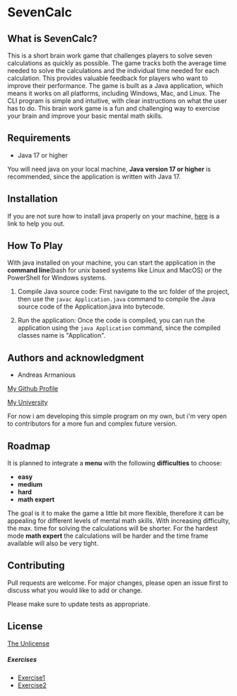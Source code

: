 # SevenCalc

## What is SevenCalc?
This is a short brain work game that challenges players to solve seven calculations as quickly as possible. The game tracks both the average time needed to solve the calculations and the individual time needed for each calculation. This provides valuable feedback for players who want to improve their performance.
The game is built as a Java application, which means it works on all platforms, including Windows, Mac, and Linux. The CLI program is simple and intuitive, with clear instructions on what the user has to do.
This brain work game is a fun and challenging way to exercise your brain and improve your basic mental math skills.

## Requirements
- Java 17 or higher

You will need java on your local machine, **Java version 17 or higher** is recommended, since the application is written with Java 17. 

## Installation
If you are not sure how to install java properly on your machine, [here](https://www.liquidweb.com/kb/how-to-install-java-windows-ubuntu-macos/) is a link to help you out.

## How To Play
With java installed on your machine, you can start the application in the **command line**(bash for unix based systems like Linux and MacOS) or the PowerShell for Windows systems.

1. Compile Java source code: First navigate to the src folder of the project, then use the `javac Application.java`  command to compile the Java source code of the Application.java into bytecode.

2. Run the application: Once the code is compiled, you can run the application using the `java Application` command, since the compiled classes name is "Application".

## Authors and acknowledgment
- Andreas Armanious 

[My Github Profile](https://www.github.com/straumandi) 

[My University](https://www.fh-joanneum.at/)

For now i am developing this simple program on my own, but i'm very open to contributors for a more fun and complex future version.

## Roadmap
It is planned to integrate a **menu** with the following **difficulties** to choose:
- **easy**
- **medium**
- **hard**
- **math expert**

The goal is it to make the game a little bit more flexible, therefore it can be appealing for different levels of mental math skills. With increasing difficulty, the max. time for solving the calculations will be shorter. For the hardest mode **math expert** the calculations will be harder and the time frame available will also be very tight.
## Contributing

Pull requests are welcome. For major changes, please open an issue first
to discuss what you would like to add or change.

Please make sure to update tests as appropriate.

## License
 [The Unlicense](https://choosealicense.com/licenses/unlicense/)

##### Exercises
- [Exercise1](exercise1.md)
- [Exercise2](exercise2.md)